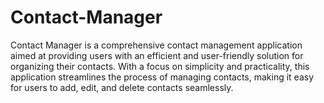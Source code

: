 # Contact-Manager
Contact Manager is a comprehensive contact management application aimed at providing users with an efficient and user-friendly solution for organizing their contacts. With a focus on simplicity and practicality, this application streamlines the process of managing contacts, making it easy for users to add, edit, and delete contacts seamlessly.
